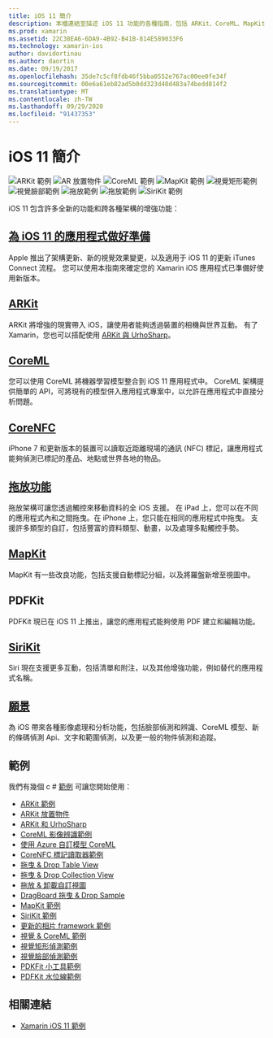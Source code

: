 ```yaml
---
title: iOS 11 簡介
description: 本檔連結至描述 iOS 11 功能的各種指南，包括 ARKit、CoreML、MapKit、PDFKit、SiriKit、視覺架構等。
ms.prod: xamarin
ms.assetid: 22C38EA6-6DA9-4B92-B41B-814E589033F6
ms.technology: xamarin-ios
author: davidortinau
ms.author: daortin
ms.date: 09/19/2017
ms.openlocfilehash: 35de7c5cf8fdb46f5bba0552e767ac00ee0fe34f
ms.sourcegitcommit: 00e6a61eb82ad5b0dd323d48d483a74bedd814f2
ms.translationtype: MT
ms.contentlocale: zh-TW
ms.lasthandoff: 09/29/2020
ms.locfileid: "91437353"
---
```

# <a name="introduction-to-ios-11"></a>iOS 11 簡介

![ARKit 範例](images/arkit.png) ![AR 放置物件](images/arkit2.png) ![CoreML 範例](images/coreml.png) ![MapKit 範例](images/mapkit.png) ![視覺矩形範例](images/vision1.png) ![視覺臉部範例](images/vision2.png) ![拖放範例](images/drag-drop.png) ![拖放範例](images/drag-drop2.png) ![SiriKit 範例](images/sirikit.png)

iOS 11 包含許多全新的功能和跨各種架構的增強功能：

## <a name="preparing-your-app-for-ios-11"></a>[為 iOS 11 的應用程式做好準備](updating-your-app/index.md)

Apple 推出了架構更新、新的視覺效果變更，以及適用于 iOS 11 的更新 iTunes Connect 流程。 您可以使用本指南來確定您的 Xamarin iOS 應用程式已準備好使用新版本。

## <a name="arkit"></a>[ARKit](arkit/index.md)

ARKit 將增強的現實帶入 iOS，讓使用者能夠透過裝置的相機與世界互動。
有了 Xamarin，您也可以搭配使用 [ARKit 與 UrhoSharp](arkit/urhosharp.md)。

## <a name="coreml"></a>[CoreML](coreml.md)

您可以使用 CoreML 將機器學習模型整合到 iOS 11 應用程式中。 CoreML 架構提供簡單的 API，可將現有的模型併入應用程式專案中，以允許在應用程式中直接分析問題。

## <a name="corenfc"></a>[CoreNFC](corenfc.md)

iPhone 7 和更新版本的裝置可以讀取近距離現場的通訊 (NFC) 標記，讓應用程式能夠偵測已標記的產品、地點或世界各地的物品。

## <a name="drag-and-drop"></a>[拖放功能](drag-and-drop.md)

拖放架構可讓您透過觸控來移動資料的全 iOS 支援。 在 iPad 上，您可以在不同的應用程式內和之間拖曳。在 iPhone 上，您只能在相同的應用程式中拖曳。 支援許多類型的自訂，包括豐富的資料類型、動畫，以及處理多點觸控手勢。

## <a name="mapkit"></a>[MapKit](mapkit.md)

MapKit 有一些改良功能，包括支援自動標記分組，以及將羅盤新增至視圖中。

## <a name="pdfkit"></a>PDFKit

PDFKit 現已在 iOS 11 上推出，讓您的應用程式能夠使用 PDF 建立和編輯功能。

## <a name="sirikit"></a>[SiriKit](sirikit.md)

Siri 現在支援更多互動，包括清單和附注，以及其他增強功能，例如替代的應用程式名稱。

## <a name="vision"></a>[願景](vision.md)

為 iOS 帶來各種影像處理和分析功能，包括臉部偵測和辨識、CoreML 模型、新的條碼偵測 Api、文字和範圍偵測，以及更一般的物件偵測和追蹤。

## <a name="samples"></a>範例

我們有幾個 c # [範例](/samples/browse/?products=xamarin&term=Xamarin.iOS%2biOS11) 可讓您開始使用：

- [ARKit 範例](/samples/xamarin/ios-samples/ios11-arkitsample)
- [ARKit 放置物件](/samples/xamarin/ios-samples/ios11-arkitplacingobjects)
- [ARKit 和 UrhoSharp](arkit/urhosharp.md)
- [CoreML 影像辨識範例](/samples/xamarin/ios-samples/ios11-coremlimagerecognition)
- [使用 Azure 自訂模型 CoreML](/samples/xamarin/ios-samples/ios11-coremlazuremodel)
- [CoreNFC 標記讀取器範例](/samples/xamarin/ios-samples/ios11-nfctagreader)
- [拖曳 & Drop Table View](/samples/xamarin/ios-samples/ios11-draganddroptableview)
- [拖曳 & Drop Collection View](/samples/xamarin/ios-samples/ios11-draganddropcollectionview)
- [拖放 & 卸載自訂視圖](/samples/xamarin/ios-samples/ios11-draganddropcustomview)
- [DragBoard 拖曳 & Drop Sample](/samples/xamarin/ios-samples/ios11-draganddropdragboard)
- [MapKit 範例](/samples/xamarin/ios-samples/ios11-mapkitsample)
- [SiriKit 範例](/samples/xamarin/ios-samples/ios11-sirikitsample)
- [更新的相片 framework 範例](/samples/xamarin/ios-samples/ios11-samplephotoapp)
- [視覺 & CoreML 範例](/samples/xamarin/ios-samples/ios11-coremlvision)
- [視覺矩形偵測範例](/samples/xamarin/ios-samples/ios11-visionrectangles/)
- [視覺臉部偵測範例](/samples/xamarin/ios-samples/ios11-visionfaces)
- [PDKFit 小工具範例](/samples/xamarin/ios-samples/ios11-pdfannotationwidgetsadvanced)
- [PDFKit 水位線範例](/samples/xamarin/ios-samples/ios11-pdfdocumentwatermark)

## <a name="related-links"></a>相關連結

- [Xamarin iOS 11 範例](/samples/browse/?products=xamarin&term=Xamarin.iOS%2biOS11)